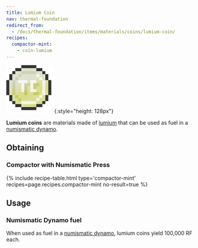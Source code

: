 ```yaml
---
title: Lumium Coin
nav: thermal-foundation
redirect_from:
  - /docs/thermal-foundation/items/materials/coins/lumium-coin/
recipes:
  compactor-mint:
    - coin-lumium
---
```


![Lumium coin](/assets/images/thermal-foundation/coin-lumium.png){:style="height: 128px"}


**Lumium coins** are materials made of [lumium](/docs/lumium-ingot/) that can be
used as fuel in a [numismatic dynamo](/docs/numismatic-dynamo/).


Obtaining
---------

### Compactor with Numismatic Press
{% include recipe-table.html type='compactor-mint' recipes=page.recipes.compactor-mint no-result=true %}


Usage
-----

### Numismatic Dynamo fuel
When used as fuel in a [numismatic dynamo](/docs/numismatic-dynamo/), lumium
coins yield 100,000 RF each.

